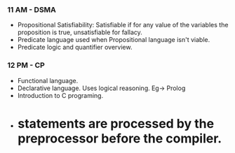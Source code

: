 ### 11 AM - DSMA
- Propositional Satisfiability: Satisfiable if for any value of the variables the proposition is true, unsatisfiable for fallacy.
- Predicate language used when Propositional language isn't viable.
- Predicate logic and quantifier overview.

### 12 PM - CP
- Functional language.
- Declarative language. Uses logical reasoning. Eg-> Prolog
- Introduction to C programing.
- # statements are processed by the preprocessor before the compiler.
